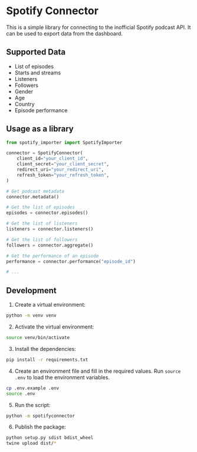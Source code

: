 # Spotify Connector

This is a simple library for connecting to the inofficial Spotify podcast API.
It can be used to export data from the dashboard.

## Supported Data

- List of episodes
- Starts and streams
- Listeners
- Followers
- Gender
- Age
- Country
- Episode performance

## Usage as a library

```python
from spotify_importer import SpotifyImporter

connector = SpotifyConnector(
    client_id="your_client_id",
    client_secret="your_client_secret",
    redirect_uri="your_redirect_uri",
    refresh_token="your_refresh_token",
)

# Get podcast metadata
connector.metadata()

# Get the list of episodes
episodes = connector.episodes()

# Get the list of listeners
listeners = connector.listeners()

# Get the list of followers
followers = connector.aggregate()

# Get the performance of an episode
performance = connector.performance("episode_id")

# ...
```

## Development

1. Create a virtual environment:

```sh
python -m venv venv
```

2. Activate the virtual environment:

```sh
source venv/bin/activate
```

3. Install the dependencies:

```sh
pip install -r requirements.txt
```

4. Create an environment file and fill in the required values. Run `source .env`
   to load the environment variables.

```sh
cp .env.example .env
source .env
```

5. Run the script:

```sh
python -m spotifyconnector
```

6. Publish the package:

```sh
python setup.py sdist bdist_wheel
twine upload dist/*
```
